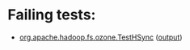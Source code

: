# Failing tests: 

 * [org.apache.hadoop.fs.ozone.TestHSync](hadoop-ozone/integration-test/org.apache.hadoop.fs.ozone.TestHSync.txt) ([output](hadoop-ozone/integration-test/org.apache.hadoop.fs.ozone.TestHSync-output.txt))
